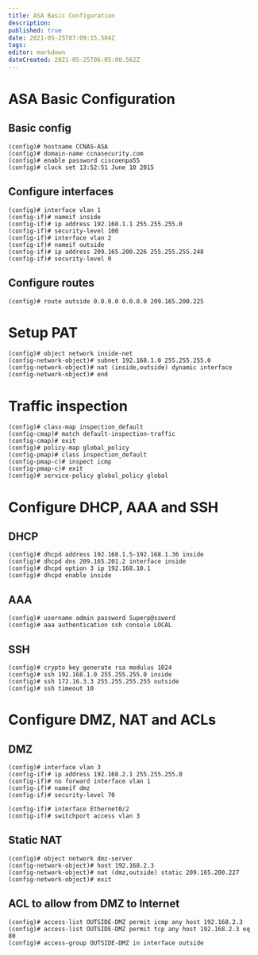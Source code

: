 ```yaml
---
title: ASA Basic Configuration
description: 
published: true
date: 2021-05-25T07:09:15.584Z
tags: 
editor: markdown
dateCreated: 2021-05-25T06:05:00.562Z
---
```


# ASA Basic Configuration
## Basic config

```
(config)# hostname CCNAS-ASA
(config)# domain-name ccnasecurity.com
(config)# enable password ciscoenpa55
(config)# clock set 13:52:51 June 10 2015
```

## Configure interfaces

```
(config)# interface vlan 1
(config-if)# nameif inside
(config-if)# ip address 192.168.1.1 255.255.255.0
(config-if)# security-level 100
(config-if)# interface vlan 2
(config-if)# nameif outside
(config-if)# ip address 209.165.200.226 255.255.255.248
(config-if)# security-level 0
```

## Configure routes

```
(config)# route outside 0.0.0.0 0.0.0.0 209.165.200.225
```

# Setup PAT

```
(config)# object network inside-net
(config-network-object)# subnet 192.168.1.0 255.255.255.0
(config-network-object)# nat (inside,outside) dynamic interface
(config-network-object)# end
```

# Traffic inspection

```
(config)# class-map inspection_default
(config-cmap)# match default-inspection-traffic
(config-cmap)# exit
(config)# policy-map global_policy
(config-pmap)# class inspection_default
(config-pmap-c)# inspect icmp
(config-pmap-c)# exit
(config)# service-policy global_policy global
```

# Configure DHCP, AAA and SSH
## DHCP

```
(config)# dhcpd address 192.168.1.5-192.168.1.36 inside
(config)# dhcpd dns 209.165.201.2 interface inside
(config)# dhcpd option 3 ip 192.168.10.1
(config)# dhcpd enable inside
```

## AAA
```
(config)# username admin password Superp@ssword
(config)# aaa authentication ssh console LOCAL
```

## SSH

```
(config)# crypto key generate rsa modulus 1024
(config)# ssh 192.168.1.0 255.255.255.0 inside
(config)# ssh 172.16.3.3 255.255.255.255 outside
(config)# ssh timeout 10
```

# Configure DMZ, NAT and ACLs

## DMZ
```
(config)# interface vlan 3
(config-if)# ip address 192.168.2.1 255.255.255.0
(config-if)# no forward interface vlan 1
(config-if)# nameif dmz
(config-if)# security-level 70

(config-if)# interface Ethernet0/2
(config-if)# switchport access vlan 3
```

## Static NAT

```
(config)# object network dmz-server
(config-network-object)# host 192.168.2.3
(config-network-object)# nat (dmz,outside) static 209.165.200.227
(config-network-object)# exit
```

## ACL to allow from DMZ to Internet

```
(config)# access-list OUTSIDE-DMZ permit icmp any host 192.168.2.3
(config)# access-list OUTSIDE-DMZ permit tcp any host 192.168.2.3 eq 80
(config)# access-group OUTSIDE-DMZ in interface outside
```